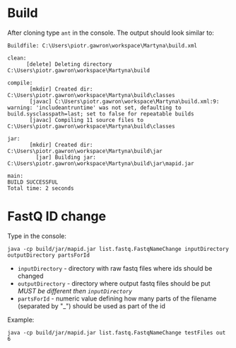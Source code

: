 # Build

After cloning type `ant` in the console. The output should look similar to:

```
Buildfile: C:\Users\piotr.gawron\workspace\Martyna\build.xml

clean:
      [delete] Deleting directory C:\Users\piotr.gawron\workspace\Martyna\build

compile:
       [mkdir] Created dir: C:\Users\piotr.gawron\workspace\Martyna\build\classes
       [javac] C:\Users\piotr.gawron\workspace\Martyna\build.xml:9: warning: 'includeantruntime' was not set, defaulting to build.sysclasspath=last; set to false for repeatable builds
       [javac] Compiling 11 source files to C:\Users\piotr.gawron\workspace\Martyna\build\classes

jar:
       [mkdir] Created dir: C:\Users\piotr.gawron\workspace\Martyna\build\jar
         [jar] Building jar: C:\Users\piotr.gawron\workspace\Martyna\build\jar\mapid.jar

main:
BUILD SUCCESSFUL
Total time: 2 seconds
```

# FastQ ID change

Type in the console:

```
java -cp build/jar/mapid.jar list.fastq.FastqNameChange inputDirectory outputDirectory partsForId
```

* `inputDirectory` - directory with raw fastq files where ids should be changed
* `outputDirectory` - directory where output fastq files should be put *MUST be different then `inputDirectory`*
* `partsForId` - numeric value defining how many parts of the filename (separated by "_") should be used as part of the id

Example:
 
```
java -cp build/jar/mapid.jar list.fastq.FastqNameChange testFiles out 6
```

 